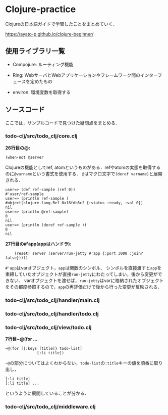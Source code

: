 # Clojure-practice

Clojureの日本語ガイドで学習したことをまとめていく．

https://ayato-p.github.io/clojure-beginner/


## 使用ライブラリ一覧

* Compojure: ルーティング機能

* Ring: WebサーバとWebアプリケーションやフレームワーク間のインターフェースを定めたもの

* environ: 環境変数を取得する


## ソースコード

ここでは，サンプルコードで見つけた疑問点をまとめる．

### todo-clj/src/todo_clj/core.clj

**26行目の@:**

```
(when-not @server
```

Clojureの機能としてref, atomというものがある．refやatomの実態を取得するのに`@varname`という書式を使用する．
`@`はマクロ文字で`(deref varname)`と展開される．

```
user=> (def ref-sample (ref 0))
#'user/ref-sample
user=> (println ref-sample )
#object[clojure.lang.Ref 0x18fdb6cf {:status :ready, :val 0}]
nil
user=> (println @ref-sample)
0
nil
user=> (println (deref ref-sample ))
0
nil
```


**27行目の#'app(appはハンドラ):**

```
    (reset! server (server/run-jetty #'app {:port 3000 :join? false}))))
```
`#'app`はvarオブジェクト，`app`は関数のシンボル．
シンボルを直接渡すと`app`を束縛していたオブジェクトが直接`run-jetty`にわたってしまい，後から変更ができない．
varオブジェクトを渡せば，`run-jetty`はvarに格納されたオブジェクトをその都度参照するので，`app`の再評価だけで後から行った変更が反映される．

### todo-clj/src/todo_clj/handler/main.clj

### todo-clj/src/todo_clj/handler/todo.clj

### todo-clj/src/todo_clj/view/todo.clj

**7行目~@(for ...**

```
~@(for [{:keys [title]} todo-list]
              [:li title])
```

`~@`の部分についてはよくわからない，`todo-list`の`:title`キーの値を順番に取り出し，
```
[:li title]
[:li title] ...
```
というように展開していることが分かる．



### todo-clj/src/todo_clj/middleware.clj

